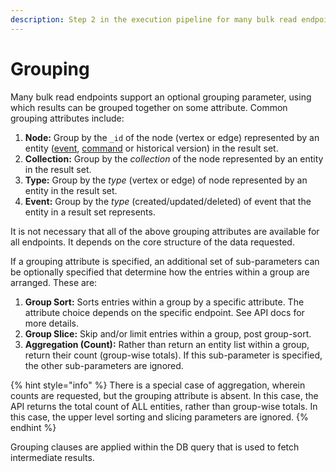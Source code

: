 ```yaml
---
description: Step 2 in the execution pipeline for many bulk read endpoints.
---
```


# Grouping

Many bulk read endpoints support an optional grouping parameter, using which results can be grouped together on some attribute. Common grouping attributes include:

1. **Node:** Group by the `_id` of the node \(vertex or edge\) represented by an entity \([event](./#event), [command](./#command) or historical version\) in the result set.
2. **Collection:** Group by the _collection_ of the node represented by an entity in the result set.
3. **Type:** Group by the _type_ \(vertex or edge\) of node represented by an entity in the result set.
4. **Event:** Group by the _type_ \(created/updated/deleted\) of event that the entity in a result set represents.

It is not necessary that all of the above grouping attributes are available for all endpoints. It depends on the core structure of the data requested.

If a grouping attribute is specified, an additional set of sub-parameters can be optionally specified that determine how the entries within a group are arranged. These are:

1. **Group Sort:** Sorts entries within a group by a specific attribute. The attribute choice depends on the specific endpoint. See API docs for more details.
2. **Group Slice:** Skip and/or limit entries within a group, post group-sort.
3. **Aggregation \(Count\):** Rather than return an entity list within a group, return their count \(group-wise totals\). If this sub-parameter is specified, the other sub-parameters are ignored.

{% hint style="info" %}
There is a special case of aggregation, wherein counts are requested, but the grouping attribute is absent. In this case, the API returns the total count of ALL entities, rather than group-wise totals. In this case, the upper level sorting and slicing parameters are ignored.
{% endhint %}

Grouping clauses are applied within the DB query that is used to fetch intermediate results.

